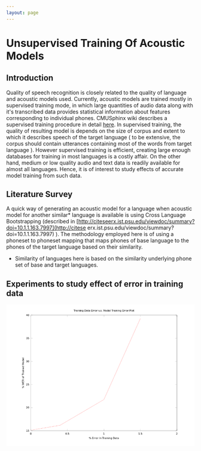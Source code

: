 ```yaml
---
layout: page 
---
```

# Unsupervised Training Of Acoustic Models

## Introduction
Quality of speech recognition is closely related to the quality of language and 
acoustic models used. Currently, acoustic models are trained mostly in 
supervised training mode, in which large quantities of audio data along with 
it's transcribed data provides statistical information about features 
corresponding to individual phones. CMUSphinx wiki describes a supervised 
training procedure in detail 
[here](http://cmusphinx.github.io/wiki/tutorialam). In supervised 
training, the quality of resulting model is depends on the size of corpus and 
extent to which it describes speech of the target language ( to be extensive, 
the corpus should contain utterances containing most of the words from target 
language ). However supervised training is efficient, creating large enough 
databases for training in most languages is a costly affair. On the other hand, 
medium or low quality audio and text data is readily available for almost all 
languages. Hence, it is of interest to study effects of accurate model training 
from such data.

## Literature Survey

A quick way of generating an acoustic model for a language when acoustic model 
for another similar* language is available is using Cross Language 
Bootstrapping (described in 
[http://citeseerx.ist.psu.edu/viewdoc/summary?doi=10.1.1.163.7997](http://citese
erx.ist.psu.edu/viewdoc/summary?doi=10.1.1.163.7997) ). The methodology 
employed here is of using a phoneset to phoneset mapping that maps phones of 
base language to the phones of the target language based on their similarity.


* Similarity of languages here is based on the similarity underlying phone set 
of base and target languages.
## Experiments to study effect of error in training data

![plot](/data/plot.png)
